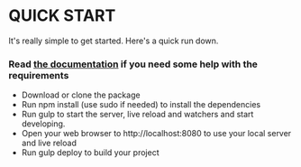 # QUICK START #

It's really simple to get started. Here's a quick run down.

### Read [the documentation](https://bitbucket.org/tutorials/markdowndemo) if you need some help with the requirements ###

* Download or clone the package
* Run npm install (use sudo if needed) to install the dependencies
* Run gulp to start the server, live reload and watchers and start developing.
* Open your web browser to http://localhost:8080 to use your local server and live reload
* Run gulp deploy to build your project